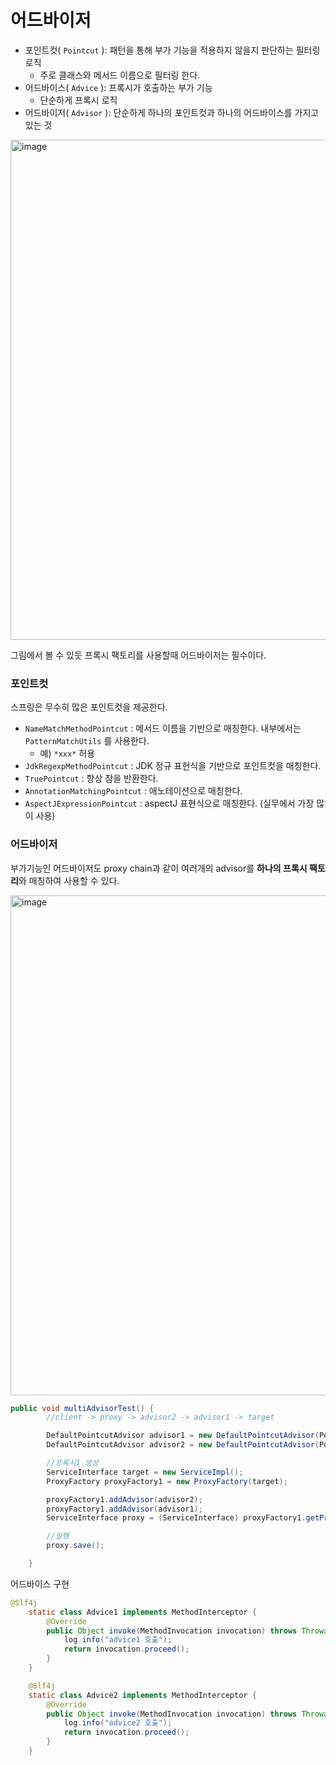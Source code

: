 # 어드바이저
- 포인트컷( `Pointcut` ): 패턴을 통해 부가 기능을 적용하지 않을지 판단하는 필터링 로직
  - 주로 클래스와 메서드 이름으로 필터링 한다.
- 어드바이스( `Advice` ): 프록시가 호출하는 부가 기능
  - 단순하게 프록시 로직
- 어드바이저( `Advisor` ): 단순하게 하나의 포인트컷과 하나의 어드바이스를 가지고 있는 것

<img width="800" alt="image" src="https://github.com/hanuk96/TIL/assets/12428689/3def73cf-af3a-4783-9193-19dead63833e">

그림에서 볼 수 있듯 프록시 팩토리를 사용할때 어드바이저는 필수이다.

### 포인트컷
스프링은 무수히 많은 포인트컷을 제공한다.
- `NameMatchMethodPointcut` : 메서드 이름을 기반으로 매칭한다. 내부에서는 `PatternMatchUtils` 를 사용한다.
  - 예) `*xxx*` 허용
- `JdkRegexpMethodPointcut` : JDK 정규 표현식을 기반으로 포인트컷을 매칭한다.
- `TruePointcut` : 항상 참을 반환한다.
- `AnnotationMatchingPointcut` : 애노테이션으로 매칭한다.
- `AspectJExpressionPointcut` : aspectJ 표현식으로 매칭한다. (실무에서 가장 많이 사용)

### 어드바이저
부가기능인 어드바이저도 proxy chain과 같이 여러개의 advisor를 **하나의 프록시 팩토리**와 매칭하여 사용할 수 있다.

<img width="800" alt="image" src="https://github.com/hanuk96/TIL/assets/12428689/18f13f88-edb3-4ede-89fd-39b435b58f0e">


```java
public void multiAdvisorTest() {
        //client -> proxy -> advisor2 -> advisor1 -> target

        DefaultPointcutAdvisor advisor1 = new DefaultPointcutAdvisor(Pointcut.TRUE, new Advice1());
        DefaultPointcutAdvisor advisor2 = new DefaultPointcutAdvisor(Pointcut.TRUE, new Advice2());

        //프록시1 생성
        ServiceInterface target = new ServiceImpl();
        ProxyFactory proxyFactory1 = new ProxyFactory(target);

        proxyFactory1.addAdvisor(advisor2);
        proxyFactory1.addAdvisor(advisor1);
        ServiceInterface proxy = (ServiceInterface) proxyFactory1.getProxy();

        //실행
        proxy.save();

    }
```

어드바이스 구현

```java
@Slf4j
    static class Advice1 implements MethodInterceptor {
        @Override
        public Object invoke(MethodInvocation invocation) throws Throwable {
            log.info("advice1 호출");
            return invocation.proceed();
        }
    }

    @Slf4j
    static class Advice2 implements MethodInterceptor {
        @Override
        public Object invoke(MethodInvocation invocation) throws Throwable {
            log.info("advice2 호출");
            return invocation.proceed();
        }
    }
```
